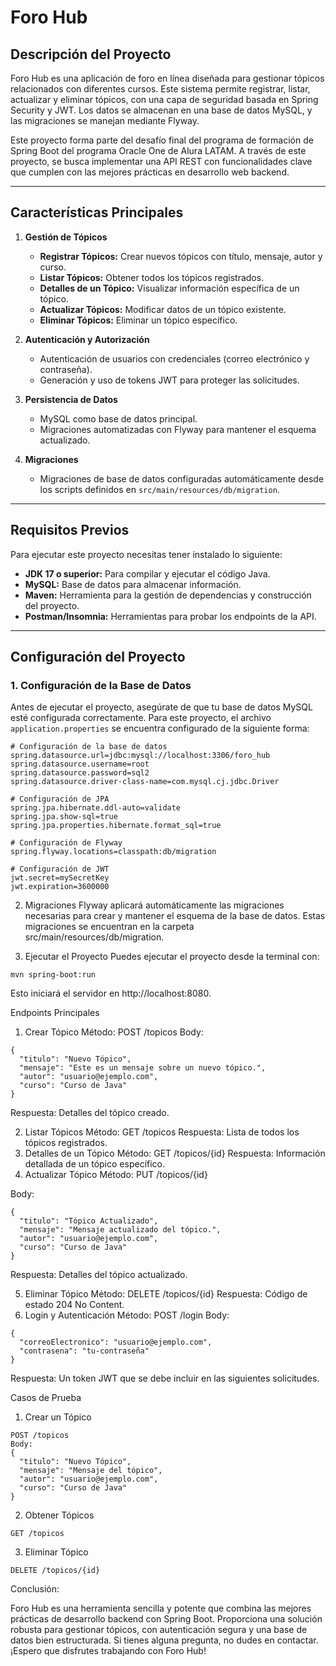 # **Foro Hub**

## **Descripción del Proyecto**

Foro Hub es una aplicación de foro en línea diseñada para gestionar tópicos relacionados con diferentes cursos. Este sistema permite registrar, listar, actualizar y eliminar tópicos, con una capa de seguridad basada en Spring Security y JWT. Los datos se almacenan en una base de datos MySQL, y las migraciones se manejan mediante Flyway.

Este proyecto forma parte del desafío final del programa de formación de Spring Boot del programa Oracle One de Alura LATAM. A través de este proyecto, se busca implementar una API REST con funcionalidades clave que cumplen con las mejores prácticas en desarrollo web backend.

---

## **Características Principales**

1. **Gestión de Tópicos**
   - **Registrar Tópicos:** Crear nuevos tópicos con título, mensaje, autor y curso.
   - **Listar Tópicos:** Obtener todos los tópicos registrados.
   - **Detalles de un Tópico:** Visualizar información específica de un tópico.
   - **Actualizar Tópicos:** Modificar datos de un tópico existente.
   - **Eliminar Tópicos:** Eliminar un tópico específico.

2. **Autenticación y Autorización**
   - Autenticación de usuarios con credenciales (correo electrónico y contraseña).
   - Generación y uso de tokens JWT para proteger las solicitudes.

3. **Persistencia de Datos**
   - MySQL como base de datos principal.
   - Migraciones automatizadas con Flyway para mantener el esquema actualizado.

4. **Migraciones**
   - Migraciones de base de datos configuradas automáticamente desde los scripts definidos en `src/main/resources/db/migration`.

---

## **Requisitos Previos**

Para ejecutar este proyecto necesitas tener instalado lo siguiente:

- **JDK 17 o superior:** Para compilar y ejecutar el código Java.
- **MySQL:** Base de datos para almacenar información.
- **Maven:** Herramienta para la gestión de dependencias y construcción del proyecto.
- **Postman/Insomnia:** Herramientas para probar los endpoints de la API.

---

## **Configuración del Proyecto**

### **1. Configuración de la Base de Datos**

Antes de ejecutar el proyecto, asegúrate de que tu base de datos MySQL esté configurada correctamente. Para este proyecto, el archivo `application.properties` se encuentra configurado de la siguiente forma:

```
# Configuración de la base de datos
spring.datasource.url=jdbc:mysql://localhost:3306/foro_hub
spring.datasource.username=root
spring.datasource.password=sql2
spring.datasource.driver-class-name=com.mysql.cj.jdbc.Driver

# Configuración de JPA
spring.jpa.hibernate.ddl-auto=validate
spring.jpa.show-sql=true
spring.jpa.properties.hibernate.format_sql=true

# Configuración de Flyway
spring.flyway.locations=classpath:db/migration

# Configuración de JWT
jwt.secret=mySecretKey
jwt.expiration=3600000
```

2. Migraciones
Flyway aplicará automáticamente las migraciones necesarias para crear y mantener el esquema de la base de datos. Estas migraciones se encuentran en la carpeta src/main/resources/db/migration.


3. Ejecutar el Proyecto
Puedes ejecutar el proyecto desde la terminal con:

```
mvn spring-boot:run
```
Esto iniciará el servidor en http://localhost:8080.

Endpoints Principales
1. Crear Tópico
Método: POST /topicos
Body:

```
{
  "titulo": "Nuevo Tópico",
  "mensaje": "Este es un mensaje sobre un nuevo tópico.",
  "autor": "usuario@ejemplo.com",
  "curso": "Curso de Java"
}
```
Respuesta: Detalles del tópico creado.

2. Listar Tópicos
Método: GET /topicos
Respuesta: Lista de todos los tópicos registrados.
3. Detalles de un Tópico
Método: GET /topicos/{id}
Respuesta: Información detallada de un tópico específico.
4. Actualizar Tópico
Método: PUT /topicos/{id}

Body:
```
{
  "titulo": "Tópico Actualizado",
  "mensaje": "Mensaje actualizado del tópico.",
  "autor": "usuario@ejemplo.com",
  "curso": "Curso de Java"
}
```
Respuesta: Detalles del tópico actualizado.

5. Eliminar Tópico
Método: DELETE /topicos/{id}
Respuesta: Código de estado 204 No Content.
6. Login y Autenticación
Método: POST /login
Body:

```
{
  "correoElectronico": "usuario@ejemplo.com",
  "contrasena": "tu-contraseña"
}

```
Respuesta: Un token JWT que se debe incluir en las siguientes solicitudes.

Casos de Prueba
1. Crear un Tópico

```
POST /topicos
Body:
{
  "titulo": "Nuevo Tópico",
  "mensaje": "Mensaje del tópico",
  "autor": "usuario@ejemplo.com",
  "curso": "Curso de Java"
}
```
2. Obtener Tópicos

```
GET /topicos
```
3. Eliminar Tópico
```
DELETE /topicos/{id}
```

Conclusión:

Foro Hub es una herramienta sencilla y potente que combina las mejores prácticas de desarrollo backend con Spring Boot. Proporciona una solución robusta para gestionar tópicos, con autenticación segura y una base de datos bien estructurada. Si tienes alguna pregunta, no dudes en contactar. ¡Espero que disfrutes trabajando con Foro Hub!
